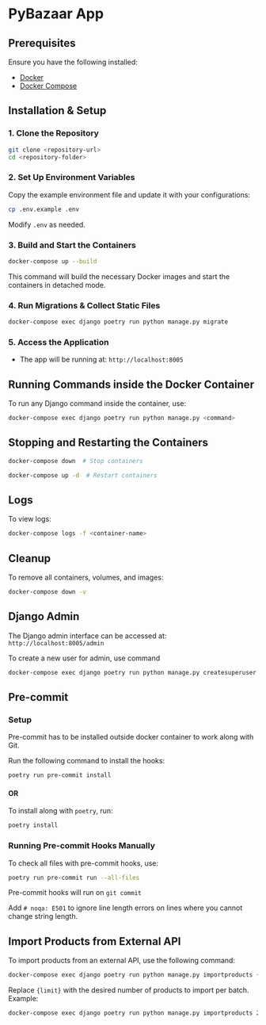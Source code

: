 # PyBazaar App

## Prerequisites

Ensure you have the following installed:

- [Docker](https://docs.docker.com/get-docker/)
- [Docker Compose](https://docs.docker.com/compose/install/)

## Installation & Setup

### 1. Clone the Repository

```bash
git clone <repository-url>
cd <repository-folder>
```

### 2. Set Up Environment Variables

Copy the example environment file and update it with your configurations:

```bash
cp .env.example .env
```

Modify `.env` as needed.

### 3. Build and Start the Containers

```bash
docker-compose up --build
```

This command will build the necessary Docker images and start the containers in detached mode.

### 4. Run Migrations & Collect Static Files

```bash
docker-compose exec django poetry run python manage.py migrate
```

### 5. Access the Application

- The app will be running at: `http://localhost:8005`

## Running Commands inside the Docker Container

To run any Django command inside the container, use:

```bash
docker-compose exec django poetry run python manage.py <command>
```

## Stopping and Restarting the Containers

```bash
docker-compose down  # Stop containers
```

```bash
docker-compose up -d  # Restart containers
```

## Logs

To view logs:

```bash
docker-compose logs -f <container-name>
```

[//]: # (## Running Tests)

[//]: # (```bash)

[//]: # (docker-compose exec web poetry run pytest)

## Cleanup

To remove all containers, volumes, and images:

```bash
docker-compose down -v
```

## Django Admin

The Django admin interface can be accessed at: `http://localhost:8005/admin`

To create a new user for admin, use command

```bash
docker-compose exec django poetry run python manage.py createsuperuser
```

## Pre-commit

### Setup

Pre-commit has to be installed outside docker container to work along with Git.

Run the following command to install the hooks:

```bash
poetry run pre-commit install
```

#### OR

To install along with `poetry`, run:

```bash
poetry install
```

### Running Pre-commit Hooks Manually

To check all files with pre-commit hooks, use:

```bash
poetry run pre-commit run --all-files
```

Pre-commit hooks will run on `git commit`

Add `# noqa: E501` to ignore line length errors on lines where you cannot change string length.

## Import Products from External API

To import products from an external API, use the following command:

```bash
docker-compose exec django poetry run python manage.py importproducts {limit}
```

Replace `{limit}` with the desired number of products to import per batch.
Example:

```bash
docker-compose exec django poetry run python manage.py importproducts 25
```